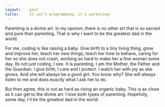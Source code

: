 ```yaml
---
layout:    post
title:     It isn't programming, it's parenting!
---
```


Parenting is a divine art. In my opinion, there is no other art that is so sacred and pure than parenting. That is why I want to be the greatest dad in the world.

For me, coding is like raising a baby. Give birth to a tiny living thing, grow and improve her, teach her new things, teach her how to behave, caring for her so she does not crash, working so hard to make her a fine woman some day. Its not just coding, I see. It is parenting. I am the Mother, the Father and the Guardian. I give birth, I care and I protect. I watch her with joy as she grows. And she will always be a good girl. You know why? She will always listen to me and does exactly what I ask her to do.

But then agree, this is not as hard as rising an organic baby. This is as close as it can get to the divine art. I love both types of parenting. Hopefully, some day, I ll be the greatest dad in the world.
